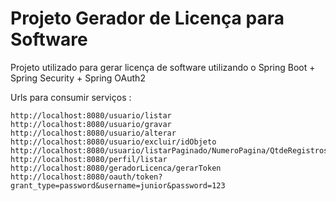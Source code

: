 # Projeto Gerador de Licença para Software

Projeto utilizado para gerar licença de software utilizando o Spring Boot + Spring Security + Spring OAuth2

Urls para consumir serviços :

    http://localhost:8080/usuario/listar
    http://localhost:8080/usuario/gravar
    http://localhost:8080/usuario/alterar
    http://localhost:8080/usuario/excluir/idObjeto
    http://localhost:8080/usuario/listarPaginado/NumeroPagina/QtdeRegistros
    http://localhost:8080/perfil/listar
    http://localhost:8080/geradorLicenca/gerarToken
    http://localhost:8080/oauth/token?grant_type=password&username=junior&password=123
